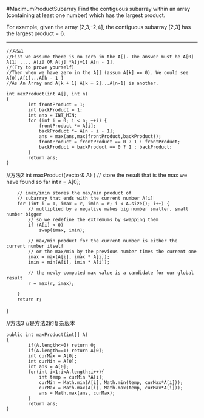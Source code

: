 #MaximumProductSubarray
Find the contiguous subarray within an array (containing at least one number) which has the largest product.

For example, given the array [2,3,-2,4],
the contiguous subarray [2,3] has the largest product = 6.


---




```
//方法1
//Fist we assume there is no zero in the A[]. The answer must be A[0] A[1] .... A[i] OR A[j] *A[j+1] A[n - 1]. 
//(Try to prove yourself)
//Then when we have zero in the A[] (assum A[k] == 0). We could see A[0],A[1]...A[k - 1 ] 
//As An Array and A[k + 1] A[k + 2]...A[n-1] is another.

int maxProduct(int A[], int n)
{
        int frontProduct = 1;
        int backProduct = 1;
        int ans = INT_MIN;
        for (int i = 0; i < n; ++i) {
            frontProduct *= A[i];
            backProduct *= A[n - i - 1];
            ans = max(ans,max(frontProduct,backProduct));
            frontProduct = frontProduct == 0 ? 1 : frontProduct;
            backProduct = backProduct == 0 ? 1 : backProduct;
        }
        return ans;
}
```

//方法2
int maxProduct(vector<int>& A)
{
         // store the result that is the max we have found so far
        int r = A[0];
    
        // imax/imin stores the max/min product of
        // subarray that ends with the current number A[i]
        for (int i = 1, imax = r, imin = r; i < A.size(); i++) {
            // multiplied by a negative makes big number smaller, small number bigger
            // so we redefine the extremums by swapping them
            if (A[i] < 0)
                swap(imax, imin);
    
            // max/min product for the current number is either the current number itself
            // or the max/min by the previous number times the current one
            imax = max(A[i], imax * A[i]);
            imin = min(A[i], imin * A[i]);
    
            // the newly computed max value is a candidate for our global result
            r = max(r, imax);
         
        }
        return r;
}

//方法3
//是方法2的复杂版本
```
public int maxProduct(int[] A)
{
        if(A.length<=0) return 0;  
        if(A.length==1) return A[0];  
        int curMax = A[0];  
        int curMin = A[0];  
        int ans = A[0];  
        for(int i=1;i<A.length;i++){  
            int temp = curMin *A[i];  
            curMin = Math.min(A[i], Math.min(temp, curMax*A[i]));  
            curMax = Math.max(A[i], Math.max(temp, curMax*A[i]));  
            ans = Math.max(ans, curMax);  
        }  
        return ans;
}
```